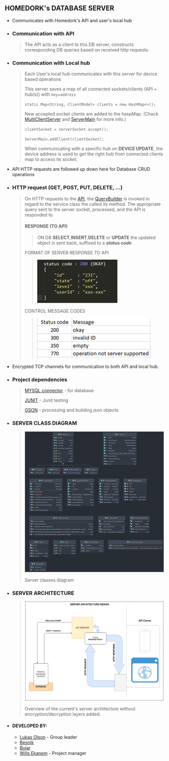 ## HOMEDORK's DATABASE SERVER

* Communicates with Homedork's API and user's local hub
* ### Communication with API
  > The API acts as a client to this DB server, constructs corresponding DB queries based on received http requests.
* ### Communication with Local hub
  > Each User's local hub communicates with this server for device based operations
  >
  > This server saves a map of all connected sockets/clients (API + hub(s)) with `key=address`
  >
  > `static Map<String, ClientModel> clients = new HashMap<>();`
  >
  > New accepted socket clients are added to the haspMap. (Check [MultiClientServer](https://github.com/homedork-se2/hd-server/blob/main/src/main/java/homdork/code/comm/MultiClientServer.java) and [ServerMain](https://github.com/homedork-se2/hd-server/blob/main/src/main/java/homdork/code/comm/ServerMain.java) for more info.)
  >
  > `clientSocket = serverSocket.accept();`
  >
  > `ServerMain.addClient(clientSocket);`
  >
  > When communicating with a specific hub on **DEVICE UPDATE**, the device address is used to get the right hub from
  > connected clients map to access its socket.
* API HTTP requests are followed up down here for Database CRUD operations
* ### HTTP request (GET, POST, PUT, DELETE, ...)
  > On HTTP requests to the [API](https://github.com/homedork-se2/hd-API), the [QueryBuilder](https://github.com/homedork-se2/hd-API/blob/main/src/main/java/homedork/code/hdapi/dataservices/QueryBuilder.java)
  > is invoked in regard to the service class the called its method. The appropriate query sent to the server socket, processed, and the API is responded to.
  > #### RESPONSE (TO API)
  > > ON DB **SELECT**,**INSERT**,**DELETE** or **UPDATE** the updated object is sent back, suffixed to a _**status code**_.
  >
  > FORMAT OF SERVER RESPONSE TO API
  > > ![img.png](resources/response-example.png)
  >
  > CONTROL MESSAGE CODES
  > > ![img_1.png](resources/control-codes.png)
* Encrypted TCP channels for communication to both API and local hub.
* ### Project dependencies
  > [MYSQL connector](https://mvnrepository.com/artifact/mysql/mysql-connector-java) - for database
  >
  > [JUNIT](https://mvnrepository.com/artifact/junit/junit) - Junit testing
  >
  > [GSON](https://mvnrepository.com/artifact/com.google.code.gson/gson) - processing and building json objects


* ### SERVER CLASS DIAGRAM
  > ![img_3.png](resources/server-class.png)
  >
  > Server classes diagram
* ### SERVER ARCHITECTURE
  > ![img_2.png](resources/server-arch.png)
  >
  > Overview of the current's server architecture without encryption/decryption layers added.
>
* #### DEVELOPED BY:
    * [Lukas Olson](https://github.com/OlssonLukas) - Group leader
    * [Besnik](https://github.com/besnikskola)
    * [Bujar](https://github.com/bujarr)
    * [Wills Ekanem](https://github.com/Willz01) - Project manager